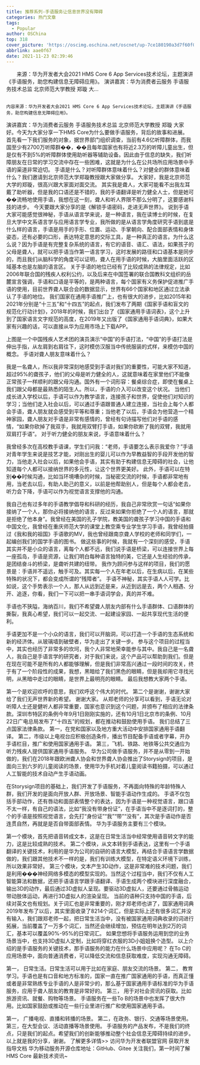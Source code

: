 ```yaml
---
title: 推荐系列-手语服务让信息世界没有障碍
categories: 热门文章
tags:
  - Popular
author: OSChina
top: 318
cover_picture: 'https://oscimg.oschina.net/oscnet/up-7ce180190a3d7f60f01eb438823348b44ca.png'
abbrlink: aae0f67
date: 2021-11-23 02:39:46
---
```


&emsp;&emsp;来源：华为开发者大会2021 HMS Core 6 App Services技术论坛，主题演讲《手语服务，助您构建信息无障碍应用》。 演讲嘉宾：华为消费者云服务 手语服务技术总监 北京师范大学教授 郑璇 大...
<!-- more -->

                                                                                                                                                                                        内容来源：华为开发者大会2021 HMS Core 6 App Services技术论坛，主题演讲《手语服务，助您构建信息无障碍应用》。 
演讲嘉宾：华为消费者云服务 手语服务技术总监 北京师范大学教授 郑璇 
大家好。今天为大家分享一下HMS Core为什么要做手语服务，背后的故事和进展。 
首先看一下我们服务的对象，据世界部门组织调查，当前有4.6亿听障群体，而我国至少有2700万听障群��，��且每年国家也有将近2.3万的听障儿童出生，但是仅有不到5%的听障群体使用助听器等辅助设备。因此由于信息的缺失，我们听障朋友在日常的学习交流中存在一些困难，这就是为什么在公共场所应用场景中手语的渠道非常迫切。 
手语是什么？对听障群体意味着什么？对健全的群体意味着什么？我们邀请到北京师范大学郑璇教授跟大家做分享。 
大家好，我是北京师范大学的郑璇，很高兴跟大家面对面交流。 其实我是聋人，大家可能看不出我左耳戴了助听器，但是我的口语还是不错的，我的手语翻译是听力健全人士，但是她可��流畅地使用手语，我想在这一刻，聋人和听人界限不那么分明了，这要感谢科技的进步。 
今天要跟大家分享的是《解锁手语密码，走进无声世界》。 
说到手语大家可能感觉很神秘，手语从语言学来说，是一种语言，我在读博士的时候，在复旦大学中文系语言学与应用语言学专业，我所做的是从语言学角度研究手语到底是什么样的语言，手语是用手的手形、位置、运动、手掌朝向、配合面部表情和身体姿态，还有必要的口形，表达特定意思的交际工具，是一种真正的语言。为什么这么说？因为手语是有完整复杂系统的语言，有它的语音、语汇、语法，如果孩子的父母是聋人，就可以把手语当作第一语言学习，这时发展的路径和口语基本是同步的，而且我们从脑科学的角度可以证明，聋人在用手语的时候，大脑里面活跃的区域基本也是左脑的语言区。 
关于手语的地位已经有了比较成熟的法律规定，比如2006年联合国的残疾人权利公约，以及后来在中国签署的联合国教科文组织的岳麓宣言强调，手语和口语是平等的，是两种语言，每个国家有义务保护促进推广手语的使用，目前世界聋人联合会的数据显示，世界有66个国家和地区通过立法承认了手语的地位。 
我们国家在通用手语推广上，也有很大的进步，比如2015年和2021年分别是“十三五”和“十四五”的起点，我们发布了两期《国家手语和盲文的规范化行动计划》，2018年的时候，我们出台了《国家通用手语词表》，这个上升到了国家语言文字规范的高度，在2019年又出版了《国家通用手语词典》，如果大家有兴趣的话，可以直接从华为应用市场上下载APP。 
 
上图是一个中国残疾人艺术团的演员演示“中国”的手语打法，“中国”的手语打法是伸出手指，从左肩到右肩往下，这时模仿汉服当中传统服装的式样，来模仿中国的概念。 
手语对聋人朋友意味着什么？ 
 
我是一名聋人，所以我非常深刻地感受到手语对我们的重要性，可能大家不知道，超过95%的聋孩子，他们的父母是听力健全的人，这就意味着在家里他们不能像正常孩子一样顺利的跟父母沟通。国外有一个词形容：餐桌综合症，即使在餐桌上我们跟父母都是最熟悉的陌生人。所以，手语的介入可以改变这个状况。 
当他们成长进入学校以后，手语可以作为教学语言，连接孩子和世界，促使他们对知识的学习；当他们走入社会以后，可以通过手语跟普通人建立连接，当社会上每个人都会手语，聋人朋友就会感受到平等和尊重；当他老了以后，手语会为他营造一个精神家园，聋人朋友对手语是非常有感情的，曾经有句诗描写他们对手语的感情，“如果你砍掉了我双手，我就用双臂打手语，如果你砍断了我的双臂，我就用双肩打手语”。 
对于听力健全的朋友来说，手语意味着什么？ 
 
我曾经多次在高校教手语课，学生们问我：“老师，手语要怎么表示我爱你？”手语对青年学生来说是技艺才能，对刚出生的婴儿可以作为早教益智的手段开发他的智力，当他走入社会以后，如果他会手语，其实有助于构建信息无障碍的社会，让他知道每个人都可以接纳世界的多元性，让这个世界更美好。 此外，手语可以在特别��时候沟通，比如当环境嘈杂的时候，当秘密交流的时候，手语都非常地有用，当老去以后，有助人助己的意义，以前是他帮助别人，但是每个人都会老去，听力会下降，手语可以作为视觉语言支撑他的沟通。 
 
我自己也有过多年的手语教学倡导和科研的经历，我自己非常欣赏一句话“如果你接纳了一个人，那你必将接纳他的语言，反过来如果你拒绝了一个人的语言，那就是拒绝了他本身”。我曾经在美国的孔子学院，教美国的聋孩子学习中国的手语和中国文化，我曾经在重庆师范大学的课堂上教空乘专业学生学习手语，我曾经拍摄过《我和我的祖国》手语歌的MV，我也曾经跟南京聋人学校的老师和同学们，一起编创我们的国学手语的图书。 
做这些事的时候，我就有一个深刻的感受，手语其实并不是小众的语言，离每个人都不远，我们说手语是桥梁，可以连接世界上每一座孤岛，手语是资源，让我们明白每种语言独特的美，它还是人生经验的传承，是团结奋斗的桥梁，是聋听共建的纽带。 
我作为顾问参与这样的项目，我们的愿景是：手语并不遥远，触手可及。其实每一个人在年老以后，在生病以后，在某些特殊的状况下，都会变成所谓的“残障者”。 
手语不神秘，其实手语人人可学。比如说，这个手势表示一个人，那人从远到近是来，从近到远是去，两个人相遇、分开、追逐，你看，我们一下可以把一串手语词学会，真的并不难。 
 
手语也不狭隘，海纳百川，我们不希望聋人朋友内部有什么手语群体、口语群体的撕裂，我真心希望，我们可以一起交流、一起建设家园、一起共享现代生活的便利。 
 
手语更加不是一个小众的语言，我们可以开脑洞，可以打造一个手语的生态系统和新的经济体。从玻璃墙到破壁者，华为走出了关键一步。 参与这个项目的过程当中，其实也经历了非常多的坎坷，我个人非常地荣幸能参与其中。我自己是一名聋人，我自己是手语言学的研究者，对于我们来说，这个产品可以帮助到我们。但是在现在可能不是所有的人都能够理解，但是我们非常高兴通过一段时间的攻关，终于有了一个阶段性的成果，我想，黑暗给了我们黑色的眼睛，但是我却用它寻找光明，从黑暗中走过的眼睛，是世界上最明亮的眼睛。 
最后我想教大家两个手语。 
 
第一个是欢迎欢呼的意思，我们欢呼这个伟大的时代。 
第二个是谢谢，谢谢大家给了我们无声世界新的希望。 
谢谢大家。 
从郑老师的分享可以看到，手语无论对听障人士还是健听人都非常重要，国家也意识到这个问题，并颁布了相应的法律条款。深圳市特区的条例今年9月1日刚刚实施的，还有10月1日北京市的条例、10月 22日广电总局发布了“十四五”的规划，都在推动和鼓励使用手语。 
我们总结了三点国家法律条款。 
第一，在党和国家以及地方重大活动中安排国家通用手语翻译。 
第二，市级以上电视台应积极创造条件，播出节目配备手语或者字幕，开办手语栏目，推广和使用国家通用手语。 
第三，飞机、铁路、地铁等公共交通应为听力残疾人提供国家通用手语服务。 
华为公司做手语服务，并不是从零到一开始做的，我们在2018年跟欧洲聋人协会和世界聋人协会推出了Storysign的项目，是面向三到六岁的儿童阅读的场景，使用华为手机对着儿童阅读书籍拍摄，可以通过人工智能的技术自动产生手语动画。 
 
在Storysign项目的基础上，我们开发了手语服务，不再面向特殊的年龄特殊人群，我们开发的是面向开放人群、开放场景、智能手语动作生成的。 
手语不仅包括手部动作，还有唇动和面部表情整个的表达，因为手语是一种视觉语言，跟口语不太一样，有自己的语法，比如“我没有带身份证”，在手语当中不是逐词打的，整个的手语是按照视觉语言，会先打“身份证”“我”“带”“没有”，其次是手语动作是否连贯自然，再就是是否自带面部表情。 
华为手语服务主要有三个模块。 
 
第一个模块，首先把语音转成文本，这是在日常生活当中经常使用语音转文字的能力，这是比较成熟的技术。 
第二个模块，从文本转到手语表达，这里有一个手语翻译的关键技术，利用的是华为公司的自研的语言大模型，再结合手语语言学数据做的，我们跟其他技术不一样的是，我们有训练大模型，在特定语义环境下训练，所以效果非常好。 
第三个模块，文本产生3D动作，这是非常难的技术问题，我们是利用���神经网络多模态的模型实现的。当然这个过程当中，我们不仅有人工智能算法和数据，还把手语语言学跟手语翻译、手语生成两个模块进行深度融合，输出3D的动作，最后通过3D虚拟人呈现。要驱动3D虚拟人，还要通过骨骼运动带动肢体运动，再进行3D虚拟人的渲染呈现。 
当前的语种只支持中国的手语，后续对英文也有规划。关于词汇也是非常重要的，刚才郑老师也讲了，国家通用词典2019年发布了以后，其实里面收录了8214个词汇，但是实际上还有很多词汇并没有输入，我们跟郑老师一起，把日常生活当中，没有被国家通用词典收录的词进行拓展，当前覆盖了一万多个词汇，当然还会继续增加，预估在明年达到2万的词汇，基本可以覆盖90%-95%的日常词汇。 
如果您想将手语服务运用到您的业务场景当中，也支持3D虚拟人定制，比如将穿红衣服的3D小姐姐换个造型。 
以上介绍的是手语服务的关键技术，那手语服务的能力在什么场景中应用呢？ 
在To C的应用场景中，面向普通消费者，可以降低交流和信息获取难度，实现沟通无障碍。 
 
第一， 日常生活。日常生活可以用于比如在家庭、朋友交流的场景。 
第二， 教育学习。手语也是有口音和地方标准的，国家一直在推广国家通用的手语，而真正懂或者是非常熟练专业手语的人是非常少的，那么基于国家通用手语标准的华为手语服务，应用于聋人朋友的教育是非常好的。 
第三， 用于对社会资讯的获取。比如旅游资讯、就餐、购物等场景。 
手语服务在一些To B的场景中也发挥了很大作用。比如国家鼓励或推动在一些行业里进行推广和使用国家通用手语。 
 
第一， 广播电视、直播和转播的场景。 
第二，在政务、银行、交通等场景使用。 
第三，在大型会议、活动直播等场景使用。 
手语服务的产品发布，不是我们的终点，只是我们的起点。希望我们的创新能够推动整个社会信息无障碍持续的进步。 
以上就是我的分享，谢谢。 
了解更多详情>> 
访问华为开发者联盟官网 获取开发指导文档 华为移动服务开源仓库地址：GitHub、Gitee 
关注我们，第一时间了解 HMS Core 最新技术资讯~
                                        